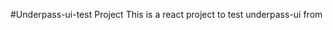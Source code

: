 #Underpass-ui-test Project
This is a react project to test underpass-ui from <a href='https://github.com/hotosm/underpass-ui'></a>

